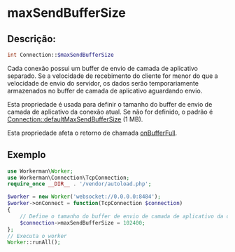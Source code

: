 # maxSendBufferSize
## Descrição:
```php
int Connection::$maxSendBufferSize
```

Cada conexão possui um buffer de envio de camada de aplicativo separado. Se a velocidade de recebimento do cliente for menor do que a velocidade de envio do servidor, os dados serão temporariamente armazenados no buffer de camada de aplicativo aguardando envio.

Esta propriedade é usada para definir o tamanho do buffer de envio de camada de aplicativo da conexão atual. Se não for definido, o padrão é [Connection::defaultMaxSendBufferSize](default-max-send-buffer-size.md) (1 MB).

Esta propriedade afeta o retorno de chamada [onBufferFull](../worker/on-buffer-full.md).

## Exemplo

```php
use Workerman\Worker;
use Workerman\Connection\TcpConnection;
require_once __DIR__ . '/vendor/autoload.php';

$worker = new Worker('websocket://0.0.0.0:8484');
$worker->onConnect = function(TcpConnection $connection)
{
    // Define o tamanho do buffer de envio de camada de aplicativo da conexão atual como 102400 bytes
    $connection->maxSendBufferSize = 102400;
};
// Executa o worker
Worker::runAll();
```
